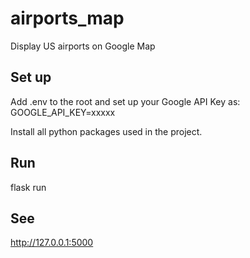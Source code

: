 # airports_map

Display US airports on Google Map

## Set up

Add .env to the root and set up your Google API Key as:
GOOGLE_API_KEY=xxxxx

Install all python packages used in the project.

## Run

flask run

## See

http://127.0.0.1:5000
